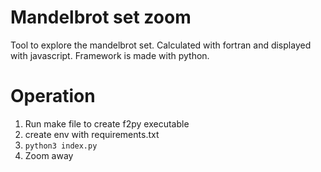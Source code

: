 # Mandelbrot set zoom

Tool to explore the mandelbrot set. Calculated with fortran and displayed with javascript. Framework is made with python.

# Operation

1. Run make file to create f2py executable
2. create env with requirements.txt
3. `python3 index.py`
4. Zoom away
